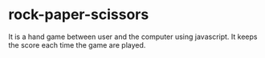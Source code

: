 # rock-paper-scissors
It is a hand game between user and the computer using javascript. It keeps the score each time the game are played. 
